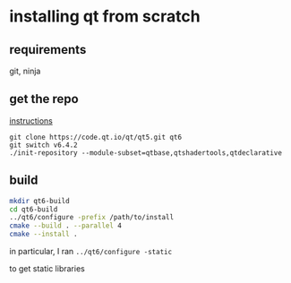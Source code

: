 # installing qt from scratch

## requirements

git, ninja

## get the repo

[instructions](https://wiki.qt.io/Building_Qt_6_from_Git)
```
git clone https://code.qt.io/qt/qt5.git qt6
git switch v6.4.2
./init-repository --module-subset=qtbase,qtshadertools,qtdeclarative
```

## build

```sh
mkdir qt6-build
cd qt6-build
../qt6/configure -prefix /path/to/install
cmake --build . --parallel 4
cmake --install .
```

in particular, I ran `../qt6/configure -static`

to get static libraries
